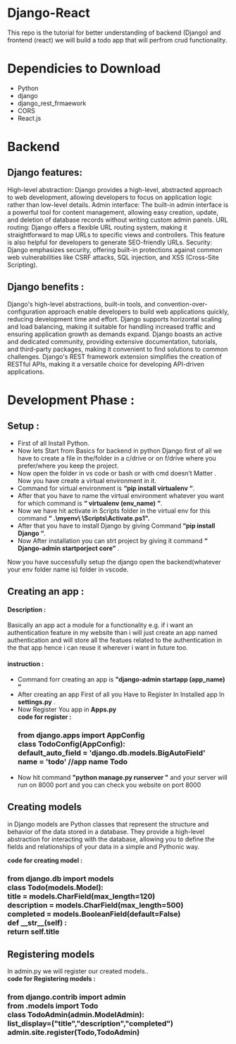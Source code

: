 ﻿# Django-React
This repo is the tutorial for better understanding of backend (Django) and frontend (react) we will build a todo app that will perfrom crud functionality.
<h1>Dependicies to Download</h1>
<ul>
 <li>Python</li> 
 <li>django</li> 
 <li>django_rest_frmaework</li>
  <li>CORS</li>
  <li>React.js</li>
</ul>
<h1>Backend</h1>
<h2>Django features:</h2>
High-level abstraction: Django provides a high-level, abstracted approach to web development, allowing developers to focus on application logic rather than low-level details.
Admin interface: The built-in admin interface is a powerful tool for content management, allowing easy creation, update, and deletion of database records without writing custom admin panels.
URL routing: Django offers a flexible URL routing system, making it straightforward to map URLs to specific views and controllers. This feature is also helpful for developers to generate SEO-friendly URLs.
Security: Django emphasizes security, offering built-in protections against common web vulnerabilities like CSRF attacks, SQL injection, and XSS (Cross-Site Scripting).
<h2>Django benefits :</h2>
Django's high-level abstractions, built-in tools, and convention-over-configuration approach enable developers to build web applications quickly, reducing development time and effort.
Django supports horizontal scaling and load balancing, making it suitable for handling increased traffic and ensuring application growth as demands expand.
Django boasts an active and dedicated community, providing extensive documentation, tutorials, and third-party packages, making it convenient to find solutions to common challenges.
Django's REST framework extension simplifies the creation of RESTful APIs, making it a versatile choice for developing API-driven applications.
<h1>Development Phase : </h1> 
<h2>Setup : </h2>
<ul>
<li>First of all Install Python.</li>
<li>Now lets Start from Basics for backend in python Django first of all we have to create a file in the/folder in a c/drive or on f/drive where you prefer/where you keep the project.</li>
<li>Now open the folder in vs code or bash or with cmd doesn’t Matter .
Now you have create a virtual environment in it.</li>
<li>Command for virtual environment is <b>“pip install virtualenv “</b>.</li>
<li>After that you have to name the virtual environment whatever you want for which command is <b>“   virtualenv (env_name) “</b>.</li>
<li>Now we have hit activate in Scripts folder in the virtual env for this command <b>“ .\myenv\ \Scripts\Activate.ps1".</b></li>
<li>After that you have to install Django by giving Command<b> “pip install Django “</b>.</li>
<li>Now After installation you can strt project by giving it command <b>“ Django-admin startporject core” </b>.
  </li></ul>

Now you have successfully setup  the django open the backend(whatever your env folder name is) folder in vscode.
<h2>Creating an app :</h2>
<h4> Description :</h4>
<p> Basically an app act a module for a functionality e.g. if i want an authentication feature in my website than i will just create an app named authentication and will store all the featues related to the authentication in the that app hence i can reuse it wherever i want in future too.</p>
<h4>instruction :</h4>
<ul>
  <li>Command forr creating an app is <b> "django-admin startapp (app_name)
"</b></li>
  <li> After creating an app First of all you Have to Register In Installed app In <b>settings.py</b> . </li>
  <li>Now Register You app in <b>Apps.py</b>
    <br>
  <b>code for register  : </b>
      <br> <h3><b>from django.apps import AppConfig  <br>
class TodoConfig(AppConfig):   <br>
    default_auto_field = 'django.db.models.BigAutoField'
      <br>
    name = 'todo'  //app name Todo
</b></h3>

  </li>
    <li>Now hit command <b> "python manage.py runserver "</b> and your server will run on 8000 port and you can check you website on port 8000</li>
</ul>

<h2>Creating models</h2>
   <p> in Django models are Python classes that represent the structure and behavior of the data stored in a database. They provide a high-level abstraction for interacting with the database, allowing you to define the fields and relationships of your data in a simple and Pythonic way.</p>
 <b>code for creating model  : </b>
      <br> <h3><b>from django.db import models <br>
class Todo(models.Model):   <br>
    title = models.CharField(max_length=120)
      <br>
   description = models.CharField(max_length=500)
    <br>
   completed = models.BooleanField(default=False)
   <br>
   def __str__(self) :    <br>
          return self.title
</b></h3>

<h2> Registering models</h2>
In admin.py we will register our created models.. <br>
 <b>code for Registering models  : </b>
      <br> <h3><b>from django.contrib import admin <br>
        from .models import Todo <br>
class TodoAdmin(admin.ModelAdmin): <br>
      list_display=("title","description","completed")
      <br>
          admin.site.register(Todo,TodoAdmin)
</b></h3>



